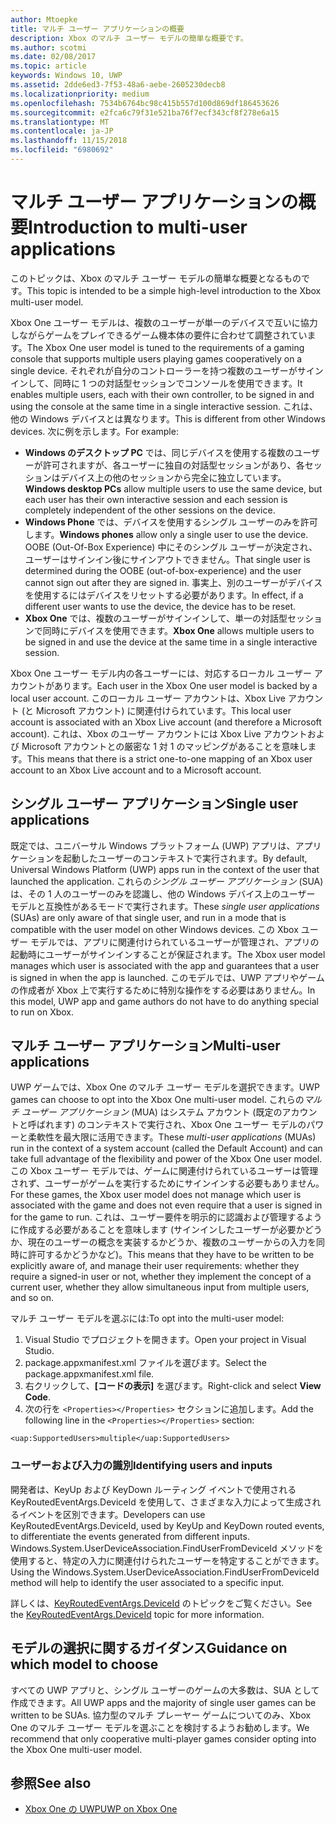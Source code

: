 ```yaml
---
author: Mtoepke
title: マルチ ユーザー アプリケーションの概要
description: Xbox のマルチ ユーザー モデルの簡単な概要です。
ms.author: scotmi
ms.date: 02/08/2017
ms.topic: article
keywords: Windows 10, UWP
ms.assetid: 2dde6ed3-7f53-48a6-aebe-2605230decb8
ms.localizationpriority: medium
ms.openlocfilehash: 7534b6764bc98c415b557d100d869df186453626
ms.sourcegitcommit: e2fca6c79f31e521ba76f7ecf343cf8f278e6a15
ms.translationtype: MT
ms.contentlocale: ja-JP
ms.lasthandoff: 11/15/2018
ms.locfileid: "6980692"
---
```

# <a name="introduction-to-multi-user-applications"></a><span data-ttu-id="2590d-104">マルチ ユーザー アプリケーションの概要</span><span class="sxs-lookup"><span data-stu-id="2590d-104">Introduction to multi-user applications</span></span>

<span data-ttu-id="2590d-105">このトピックは、Xbox のマルチ ユーザー モデルの簡単な概要となるものです。</span><span class="sxs-lookup"><span data-stu-id="2590d-105">This topic is intended to be a simple high-level introduction to the Xbox multi-user model.</span></span>

<span data-ttu-id="2590d-106">Xbox One ユーザー モデルは、複数のユーザーが単一のデバイスで互いに協力しながらゲームをプレイできるゲーム機本体の要件に合わせて調整されています。</span><span class="sxs-lookup"><span data-stu-id="2590d-106">The Xbox One user model is tuned to the requirements of a gaming console that supports multiple users playing games cooperatively on a single device.</span></span> <span data-ttu-id="2590d-107">それぞれが自分のコントローラーを持つ複数のユーザーがサインインして、同時に 1 つの対話型セッションでコンソールを使用できます。</span><span class="sxs-lookup"><span data-stu-id="2590d-107">It enables multiple users, each with their own controller, to be signed in and using the console at the same time in a single interactive session.</span></span> <span data-ttu-id="2590d-108">これは、他の Windows デバイスとは異なります。</span><span class="sxs-lookup"><span data-stu-id="2590d-108">This is different from other Windows devices.</span></span> <span data-ttu-id="2590d-109">次に例を示します。</span><span class="sxs-lookup"><span data-stu-id="2590d-109">For example:</span></span>
* <span data-ttu-id="2590d-110">**Windows のデスクトップ PC** では、同じデバイスを使用する複数のユーザーが許可されますが、各ユーザーに独自の対話型セッションがあり、各セッションはデバイス上の他のセッションから完全に独立しています。</span><span class="sxs-lookup"><span data-stu-id="2590d-110">**Windows desktop PCs** allow multiple users to use the same device, but each user has their own interactive session and each session is completely independent of the other sessions on the device.</span></span>
* <span data-ttu-id="2590d-111">**Windows Phone** では、デバイスを使用するシングル ユーザーのみを許可します。</span><span class="sxs-lookup"><span data-stu-id="2590d-111">**Windows phones** allow only a single user to use the device.</span></span> <span data-ttu-id="2590d-112">OOBE (Out-Of-Box Experience) 中にそのシングル ユーザーが決定され、ユーザーはサインイン後にサインアウトできません。</span><span class="sxs-lookup"><span data-stu-id="2590d-112">That single user is determined during the OOBE (out-of-box-experience) and the user cannot sign out after they are signed in.</span></span> <span data-ttu-id="2590d-113">事実上、別のユーザーがデバイスを使用するにはデバイスをリセットする必要があります。</span><span class="sxs-lookup"><span data-stu-id="2590d-113">In effect, if a different user wants to use the device, the device has to be reset.</span></span> 
* <span data-ttu-id="2590d-114">**Xbox One** では、複数のユーザーがサインインして、単一の対話型セッションで同時にデバイスを使用できます。</span><span class="sxs-lookup"><span data-stu-id="2590d-114">**Xbox One** allows multiple users to be signed in and use the device at the same time in a single interactive session.</span></span>

<span data-ttu-id="2590d-115">Xbox One ユーザー モデル内の各ユーザーには、対応するローカル ユーザー アカウントがあります。</span><span class="sxs-lookup"><span data-stu-id="2590d-115">Each user in the Xbox One user model is backed by a local user account.</span></span> <span data-ttu-id="2590d-116">このローカル ユーザー アカウントは、Xbox Live アカウント (と Microsoft アカウント) に関連付けられています。</span><span class="sxs-lookup"><span data-stu-id="2590d-116">This local user account is associated with an Xbox Live account (and therefore a Microsoft account).</span></span> <span data-ttu-id="2590d-117">これは、Xbox のユーザー アカウントには Xbox Live アカウントおよび Microsoft アカウントとの厳密な 1 対 1 のマッピングがあることを意味します。</span><span class="sxs-lookup"><span data-stu-id="2590d-117">This means that there is a strict one-to-one mapping of an Xbox user account to an Xbox Live account and to a Microsoft account.</span></span>

## <a name="single-user-applications"></a><span data-ttu-id="2590d-118">シングル ユーザー アプリケーション</span><span class="sxs-lookup"><span data-stu-id="2590d-118">Single user applications</span></span>
<span data-ttu-id="2590d-119">既定では、ユニバーサル Windows プラットフォーム (UWP) アプリは、アプリケーションを起動したユーザーのコンテキストで実行されます。</span><span class="sxs-lookup"><span data-stu-id="2590d-119">By default, Universal Windows Platform (UWP) apps run in the context of the user that launched the application.</span></span> <span data-ttu-id="2590d-120">これらの*シングル ユーザー アプリケーション* (SUA) は、その 1 人のユーザーのみを認識し、他の Windows デバイス上のユーザー モデルと互換性があるモードで実行されます。</span><span class="sxs-lookup"><span data-stu-id="2590d-120">These *single user applications* (SUAs) are only aware of that single user, and run in a mode that is compatible with the user model on other Windows devices.</span></span> <span data-ttu-id="2590d-121">この Xbox ユーザー モデルでは、アプリに関連付けられているユーザーが管理され、アプリの起動時にユーザーがサインインすることが保証されます。</span><span class="sxs-lookup"><span data-stu-id="2590d-121">The Xbox user model manages which user is associated with the app and guarantees that a user is signed in when the app is launched.</span></span> <span data-ttu-id="2590d-122">このモデルでは、UWP アプリやゲームの作成者が Xbox 上で実行するために特別な操作をする必要はありません。</span><span class="sxs-lookup"><span data-stu-id="2590d-122">In this model, UWP app and game authors do not have to do anything special to run on Xbox.</span></span> 

## <a name="multi-user-applications"></a><span data-ttu-id="2590d-123">マルチ ユーザー アプリケーション</span><span class="sxs-lookup"><span data-stu-id="2590d-123">Multi-user applications</span></span>
<span data-ttu-id="2590d-124">UWP ゲームでは、Xbox One のマルチ ユーザー モデルを選択できます。</span><span class="sxs-lookup"><span data-stu-id="2590d-124">UWP games can choose to opt into the Xbox One multi-user model.</span></span> <span data-ttu-id="2590d-125">これらの*マルチ ユーザー アプリケーション* (MUA) はシステム アカウント (既定のアカウントと呼ばれます) のコンテキストで実行され、Xbox One ユーザー モデルのパワーと柔軟性を最大限に活用できます。</span><span class="sxs-lookup"><span data-stu-id="2590d-125">These *multi-user applications* (MUAs) run in the context of a system account (called the Default Account) and can take full advantage of the flexibility and power of the Xbox One user model.</span></span> <span data-ttu-id="2590d-126">この Xbox ユーザー モデルでは、ゲームに関連付けられているユーザーは管理されず、ユーザーがゲームを実行するためにサインインする必要もありません。</span><span class="sxs-lookup"><span data-stu-id="2590d-126">For these games, the Xbox user model does not manage which user is associated with the game and does not even require that a user is signed in for the game to run.</span></span> <span data-ttu-id="2590d-127">これは、ユーザー要件を明示的に認識および管理するように作成する必要があることを意味します (サインインしたユーザーが必要かどうか、現在のユーザーの概念を実装するかどうか、複数のユーザーからの入力を同時に許可するかどうかなど)。</span><span class="sxs-lookup"><span data-stu-id="2590d-127">This means that they have to be written to be explicitly aware of, and manage their user requirements: whether they require a signed-in user or not, whether they implement the concept of a current user, whether they allow simultaneous input from multiple users, and so on.</span></span>
   
<span data-ttu-id="2590d-128">マルチ ユーザー モデルを選ぶには:</span><span class="sxs-lookup"><span data-stu-id="2590d-128">To opt into the multi-user model:</span></span>   
1. <span data-ttu-id="2590d-129">Visual Studio でプロジェクトを開きます。</span><span class="sxs-lookup"><span data-stu-id="2590d-129">Open your project in Visual Studio.</span></span>   
2. <span data-ttu-id="2590d-130">package.appxmanifest.xml ファイルを選びます。</span><span class="sxs-lookup"><span data-stu-id="2590d-130">Select the package.appxmanifest.xml file.</span></span>   
3. <span data-ttu-id="2590d-131">右クリックして、**[コードの表示]** を選びます。</span><span class="sxs-lookup"><span data-stu-id="2590d-131">Right-click and select **View Code**.</span></span>   
4. <span data-ttu-id="2590d-132">次の行を `<Properties></Properties>` セクションに追加します。</span><span class="sxs-lookup"><span data-stu-id="2590d-132">Add the following line in the `<Properties></Properties>` section:</span></span>

```
<uap:SupportedUsers>multiple</uap:SupportedUsers>
```

### <a name="identifying-users-and-inputs"></a><span data-ttu-id="2590d-133">ユーザーおよび入力の識別</span><span class="sxs-lookup"><span data-stu-id="2590d-133">Identifying users and inputs</span></span>
<span data-ttu-id="2590d-134">開発者は、KeyUp および KeyDown ルーティング イベントで使用される KeyRoutedEventArgs.DeviceId を使用して、さまざまな入力によって生成されるイベントを区別できます。</span><span class="sxs-lookup"><span data-stu-id="2590d-134">Developers can use KeyRoutedEventArgs.DeviceId, used by KeyUp and KeyDown routed events, to differentiate the events generated from different inputs.</span></span>
<span data-ttu-id="2590d-135">Windows.System.UserDeviceAssociation.FindUserFromDeviceId メソッドを使用すると、特定の入力に関連付けられたユーザーを特定することができます。</span><span class="sxs-lookup"><span data-stu-id="2590d-135">Using the Windows.System.UserDeviceAssociation.FindUserFromDeviceId method will help to identify the user associated to a specific input.</span></span>

<span data-ttu-id="2590d-136">詳しくは、[KeyRoutedEventArgs.DeviceId](https://msdn.microsoft.com/library/windows/apps/windows.ui.xaml.input.keyroutedeventargs.deviceid) のトピックをご覧ください。</span><span class="sxs-lookup"><span data-stu-id="2590d-136">See the [KeyRoutedEventArgs.DeviceId](https://msdn.microsoft.com/library/windows/apps/windows.ui.xaml.input.keyroutedeventargs.deviceid) topic for more information.</span></span>


## <a name="guidance-on-which-model-to-choose"></a><span data-ttu-id="2590d-137">モデルの選択に関するガイダンス</span><span class="sxs-lookup"><span data-stu-id="2590d-137">Guidance on which model to choose</span></span>
<span data-ttu-id="2590d-138">すべての UWP アプリと、シングル ユーザーのゲームの大多数は、SUA として作成できます。</span><span class="sxs-lookup"><span data-stu-id="2590d-138">All UWP apps and the majority of single user games can be written to be SUAs.</span></span> <span data-ttu-id="2590d-139">協力型のマルチ プレーヤー ゲームについてのみ、Xbox One のマルチ ユーザー モデルを選ぶことを検討するようお勧めします。</span><span class="sxs-lookup"><span data-stu-id="2590d-139">We recommend that only cooperative multi-player games consider opting into the Xbox One multi-user model.</span></span>

## <a name="see-also"></a><span data-ttu-id="2590d-140">参照</span><span class="sxs-lookup"><span data-stu-id="2590d-140">See also</span></span>
- [<span data-ttu-id="2590d-141">Xbox One の UWP</span><span class="sxs-lookup"><span data-stu-id="2590d-141">UWP on Xbox One</span></span>](index.md)
